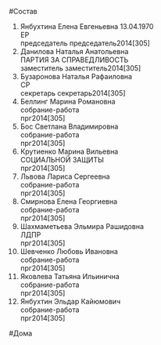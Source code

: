 #Состав  
1. Янбухтина Елена Евгеньевна 13.04.1970  
    ЕР  
    председатель председатель2014[305]  
2. Данилова Наталья Анатольевна  
    ПАРТИЯ ЗА СПРАВЕДЛИВОСТЬ  
    заместитель заместитель2014[305]  
3. Бузаронова Наталья Рафаиловна  
    СР  
    секретарь секретарь2014[305]  
4. Беллинг Марина Романовна  
    собрание-работа  
    прг2014[305]  
5. Бос Светлана Владимировна  
    собрание-работа  
    прг2014[305]  
6. Крутиенко Марина Вильевна  
    СОЦИАЛЬНОЙ ЗАЩИТЫ  
    прг2014[305]  
7. Львова Лариса Сергеевна  
    собрание-работа  
    прг2014[305]  
8. Смирнова Елена Георгиевна  
    собрание-работа  
    прг2014[305]  
9. Шахмаметьева Эльмира Рашидовна  
    ЛДПР  
    прг2014[305]  
10. Шевченко Любовь Ивановна  
    собрание-работа  
    прг2014[305]  
11. Яковлева Татьяна Ильинична  
    собрание-работа  
    прг2014[305]  
12. Янбухтин Эльдар Кайюмович  
    собрание-работа  
    прг2014[305]  
  
    
#Дома  
